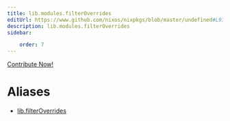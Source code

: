 ```yaml
---
title: lib.modules.filterOverrides
editUrl: https://www.github.com/nixos/nixpkgs/blob/master/undefined#L934C21
description: lib.modules.filterOverrides
sidebar:

    order: 7
---
```


<a href="https://www.github.com/nixos/nixpkgs/blob/master/undefined#L934C21">Contribute Now!</a>


# Aliases

- [lib.filterOverrides](/nix-doc-comments/reference/lib/lib-filteroverrides)


